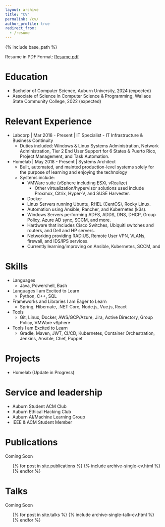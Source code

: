 ```yaml
---
layout: archive
title: "CV"
permalink: /cv/
author_profile: true
redirect_from:
  - /resume
---
```

{% include base_path %}

Resume in PDF Format: [Resume.pdf](/files/resume.pdf)

Education
=========

* Bachelor of Computer Science, Auburn University, 2024 (expected)
* Associate of Science in Computer Science & Programming, Wallace State Community College, 2022 (expected)

Relevant Experience
===================

* Labcorp | Mar 2018 - Present | IT Specialist - IT Infrastructure & Business Continuity
  * Duties included: Windows & Linux Systems Administration, Network Administration, Tier 2 End User Support for 6 States & Puerto Rico, Project Management, and Task Automation.
* Homelab | May 2018 - Present | Systems Architect
  * Built, automated, and mainted production-level systems solely for the purpose of learning and enjoying the technology
  * Systems include:
    * VMWare suite (vSphere including ESXi, vRealize)
      * Other virtualization/hypervisor solutions used include Proxmox, Citrix, Hyper-V, and SUSE Harvester.
    * Docker
    * Linux Servers running Ubuntu, RHEL (CentOS), Rocky Linux.
    * Automation using Ansible, Rancher, and Kubernetes (k3s).
    * Windows Servers performing ADFS, ADDS, DNS, DHCP, Group Policy, Azure AD sync, SCCM, and more.
    * Hardware that includes Cisco Switches, Ubiquiti switches and routers, and Dell and HP servers.
    * Networking providing RADIUS, Remote User VPN, VLANs, firewall, and IDS/IPS services.
    * Currently learning/improving on Ansible, Kubernetes, SCCM, and

Skills
======

* Languages
  * Java, Powershell, Bash
* Languages I am Excited to Learn
  * Python, C++, SQL
* Frameworks and Libraries I am Eager to Learn
  * Spring, Hibernate, .NET Core, Node.js, Vue.js, React
* Tools
  * Git, Linux, Docker, AWS/GCP/Azure, Jira, Active Directory, Group Policy, VMWare vSphere
* Tools I am Excited to Learn
  * Gradle, Maven, JWT, CI/CD, Kubernetes, Container Orchestration, Jenkins, Ansible, Chef, Puppet

Projects
========

* Homelab (Update in Progress)

Service and leadership
======================

* Auburn Student ACM Club
* Auburn Ethical Hacking Club
* Auburn AI/Machine Learning Group
* IEEE & ACM Student Member

Publications
============

Coming Soon

<ul>{% for post in site.publications %}
    {% include archive-single-cv.html %}
  {% endfor %}</ul>

Talks
=====

Coming Soon

<ul>{% for post in site.talks %}
    {% include archive-single-talk-cv.html %}
  {% endfor %}</ul>
